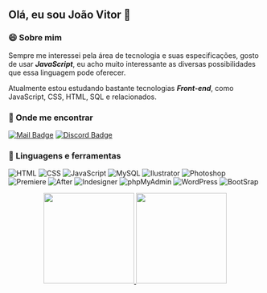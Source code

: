 ## Olá, eu sou João Vitor 👾

### 😄 Sobre mim

Sempre me interessei pela área de tecnologia e suas especificações, gosto de usar **_JavaScript_**, eu acho muito interessante as diversas possibilidades que essa linguagem pode oferecer. 

Atualmente estou estudando bastante tecnologias **_Front-end_**, como JavaScript, CSS, HTML, SQL e relacionados.

### 🔎 Onde me encontrar

[![Mail Badge](https://img.shields.io/badge/_jv0488598@gmail.com_-b1295b?style=flat-square&labelColor=b1295b&logo=gmail&logoColor=fff)](mailto:jv0488598@gmail.com)
[![Discord Badge](https://img.shields.io/badge/_jootave_-b1295b?style=flat-square&labelColor=b1295b&logo=discord&logoColor=fff)](https://discordapp.com/users/399906363486240770/)

### 🚀 Linguagens e ferramentas

![HTML](https://img.shields.io/badge/-HTML-E34F26?style=flat-square&logo=HTML5&logoColor=white)
![CSS](https://img.shields.io/badge/-CSS-1572B6?style=flat-square&logo=css3&logoColor=white)
![JavaScript](https://img.shields.io/badge/-JavaScript-F7DF1E?style=flat-square&logo=Javascript&logoColor=black)
![MySQL](https://img.shields.io/badge/-MySQL-4479A1?style=flat-square&logo=MySQL&logoColor=white)
![Ilustrator](https://img.shields.io/badge/-AdobeIllustrator-FF9A00?style=flat-square&logo=adobeillustrator&logoColor=white)
![Photoshop](https://img.shields.io/badge/-AdobePhotoshop-31A8FF?style=flat-square&logo=adobephotoshop&logoColor=white)
![Premiere](https://img.shields.io/badge/-AdobePremierepro-9999FF?style=flat-square&logo=adobepremierepro&logoColor=white)
![After](https://img.shields.io/badge/-AdobeAfterEffects-9999FF?style=flat-square&logo=adobeaftereffects&logoColor=white)
![Indesigner](https://img.shields.io/badge/-AdobeIndesign-FF3366?style=flat-square&logo=adobeindesign&logoColor=white)
![phpMyAdmin](https://img.shields.io/badge/-phpMyAdmin-6C78AF?style=flat-square&logo=phpmyadmin&logoColor=white)
![WordPress](https://img.shields.io/badge/-WordPress-21759B?style=flat-square&logo=wordpress&logoColor=white)
![BootSrap](https://img.shields.io/badge/-BootStrap-7952B3?style=flat-square&logo=bootstrap&logoColor=white)




<div align="center">
  <a href="https://github.com/joaovitorkc">
  <img height="180em" src="https://github-readme-stats.vercel.app/api?username=joaovitorkc&show_icons=true&theme=radical&include_all_commits=true&count_private=true"/>
  <img height="180em" src="https://github-readme-stats.vercel.app/api/top-langs/?username=joaovitorkc&layout=compact&langs_count=7&theme=radical"/>
</div>



